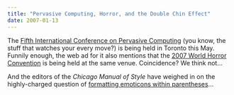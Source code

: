 ```yaml
---
title: "Pervasive Computing, Horror, and the Double Chin Effect"
date: 2007-01-13
---
```

The <a href="http://upcoming.org/event/140524/">Fifth International Conference on Pervasive Computing</a> (you know, the stuff that watches your every move?) is being held in Toronto this May.  Funnily enough, the web ad for it also mentions that the <a href="http://upcoming.org/event/107519/">2007 World Horror Convention</a> is being held at the same venue.  Coincidence?  We think not…

And the editors of the <em>Chicago Manual of Style</em> have weighed in on the highly-charged question of <a href="http://nostarch.com/blog/?p=48">formatting emoticons within parentheses</a>…
